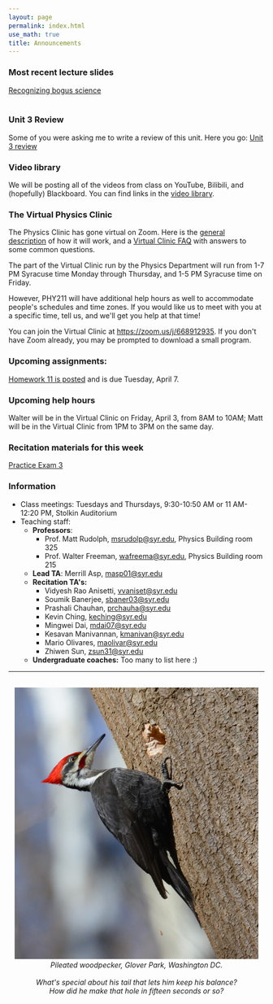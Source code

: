 ```yaml
---
layout: page 
permalink: index.html
use_math: true
title: Announcements
---
```


### Most recent lecture slides

<a href="slides/lecture21.pdf">Recognizing bogus science</a><br><br>

### Unit 3 Review

Some of you were asking me to write a review of this unit. Here you go: [Unit 3 review](unit-3-review.pdf)

### Video library

We will be posting all of the videos from class on YouTube, Bilibili, and (hopefully) Blackboard. You can find links in the [video library](videos.html).


### The Virtual Physics Clinic

The Physics Clinic has gone virtual on Zoom. Here is the <a href="clinic-description.pdf">general description</a> of how it will
work, and a <a href="clinic-faq">Virtual Clinic FAQ</a> with answers to some common questions.

The part of the Virtual Clinic run by the Physics Department will run from 1-7 PM Syracuse time Monday through Thursday, and 1-5 PM Syracuse time on Friday. 

However, PHY211 will have additional help hours as well to accommodate people's schedules and time zones. If you would like us to meet with you at a 
specific time, tell us, and we'll get you help at that time!

You can join the Virtual Clinic at <a href="https://zoom.us/j/668912935">https://zoom.us/j/668912935</a>. If you don't have Zoom
already, you may be prompted to download a small program.


### Upcoming assignments:

<a href="hw/hw11-2020.pdf">Homework 11 is posted</a> and is due Tuesday, April 7.

### Upcoming help hours

Walter will be in the Virtual Clinic on Friday, April 3, from 8AM to 10AM; Matt will be in the Virtual Clinic from 1PM to 3PM on the same day. 

### Recitation materials for this week

<a href="practiceexam3-2020.pdf">Practice Exam 3</a>


### Information

- Class meetings: Tuesdays and Thursdays, 9:30-10:50 AM or 11 AM-12:20 PM, Stolkin Auditorium
- Teaching staff:
   - **Professors**:
      * Prof. Matt Rudolph, <msrudolp@syr.edu>, Physics Building room 325
      * Prof. Walter Freeman, <wafreema@syr.edu>, Physics Building room 215
   - **Lead TA**: Merrill Asp, <masp01@syr.edu>
   - **Recitation TA's:**
      * Vidyesh Rao Anisetti, <vvaniset@syr.edu>
      * Soumik Banerjee, <sbaner03@syr.edu>
      * Prashali Chauhan, <prchauha@syr.edu>
      * Kevin Ching, <keching@syr.edu>
      * Mingwei Dai, <mdai07@syr.edu>
      * Kesavan Manivannan, <kmanivan@syr.edu>
      * Mario Olivares, <maolivar@syr.edu>
      * Zhiwen Sun, <zsun31@syr.edu>
   - **Undergraduate coaches:** Too many to list here :)

 
---

<br>

<center> <img src="woodpecker.jpg">
<br>
<em>Pileated woodpecker, Glover Park, Washington DC.<br><br>
What's special about his tail that lets him keep his balance?<br>
How did he make that hole in fifteen seconds or so?
</em>
</center>

